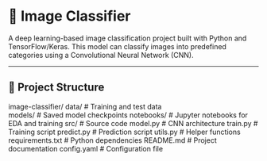 # 🧠 Image Classifier

A deep learning-based image classification project built with Python and TensorFlow/Keras. This model can classify images into predefined categories using a Convolutional Neural Network (CNN).

---

## 📂 Project Structure

image-classifier/
 data/ # Training and test data<br>
 models/ # Saved model checkpoints
 notebooks/ # Jupyter notebooks for EDA and training
 src/ # Source code
 model.py # CNN architecture
 train.py # Training script
 predict.py # Prediction script
 utils.py # Helper functions
 requirements.txt # Python dependencies
 README.md # Project documentation
 config.yaml # Configuration file
